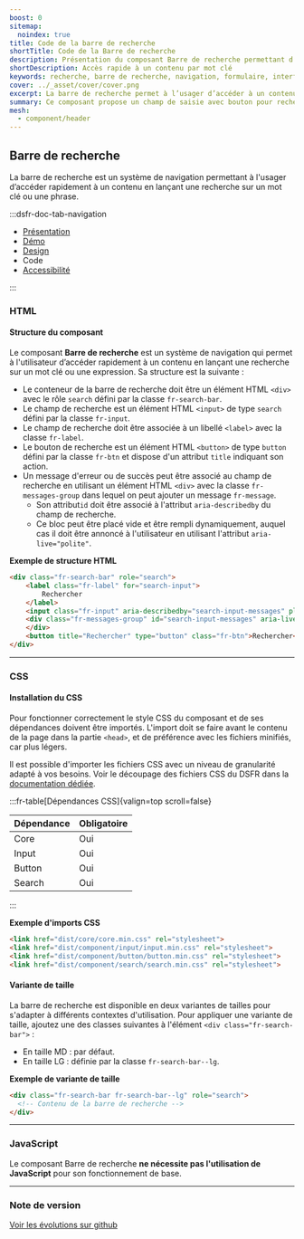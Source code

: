 ```yaml
---
boost: 0
sitemap:
  noindex: true
title: Code de la barre de recherche
shortTitle: Code de la Barre de recherche
description: Présentation du composant Barre de recherche permettant d’accéder rapidement à un contenu via un mot clé ou une phrase.
shortDescription: Accès rapide à un contenu par mot clé
keywords: recherche, barre de recherche, navigation, formulaire, interface, DSFR, accessibilité, moteur de recherche
cover: ../_asset/cover/cover.png
excerpt: La barre de recherche permet à l’usager d’accéder à un contenu ciblé en saisissant un mot clé ou une phrase. Elle peut être globale ou contextuelle selon l’usage.
summary: Ce composant propose un champ de saisie avec bouton pour rechercher un contenu spécifique au sein d’un site ou d’un bloc fonctionnel. Elle s’intègre idéalement à l’en-tête pour un usage global ou dans une section précise pour des recherches contextuelles. Le composant suit des recommandations strictes en matière d’accessibilité, de largeur minimale, de rédaction des libellés et ne permet pas de personnalisation graphique.
mesh:
  - component/header
---
```


## Barre de recherche

La barre de recherche est un système de navigation permettant à l'usager d’accéder rapidement à un contenu en lançant une recherche sur un mot clé ou une phrase.

:::dsfr-doc-tab-navigation

- [Présentation](../index.md)
- [Démo](../demo/index.md)
- [Design](../design/index.md)
- Code
- [Accessibilité](../accessibility/index.md)

:::

### HTML

#### Structure du composant

Le composant **Barre de recherche** est un système de navigation qui permet à l'utilisateur d’accéder rapidement à un contenu en lançant une recherche sur un mot clé ou une expression.
Sa structure est la suivante :

- Le conteneur de la barre de recherche doit être un élément HTML `<div>` avec le rôle `search` défini par la classe `fr-search-bar`.
- Le champ de recherche est un élément HTML `<input>` de type `search` défini par la classe `fr-input`.
- Le champ de recherche doit être associée à un libellé `<label>` avec la classe `fr-label`.
- Le bouton de recherche est un élément HTML `<button>` de type `button` défini par la classe `fr-btn` et dispose d'un attribut `title` indiquant son action.
- Un message d'erreur ou de succès peut être associé au champ de recherche en utilisant un élément HTML `<div>` avec la classe `fr-messages-group` dans lequel on peut ajouter un message `fr-message`.
  - Son attribut`id` doit être associé à l'attribut `aria-describedby` du champ de recherche.
  - Ce bloc peut être placé vide et être rempli dynamiquement, auquel cas il doit être annoncé à l'utilisateur en utilisant l'attribut `aria-live="polite"`.

**Exemple de structure HTML**

```HTML
<div class="fr-search-bar" role="search">
    <label class="fr-label" for="search-input">
        Rechercher
    </label>
    <input class="fr-input" aria-describedby="search-input-messages" placeholder="Rechercher" id="search-input" type="search">
    <div class="fr-messages-group" id="search-input-messages" aria-live="polite">
    </div>
    <button title="Rechercher" type="button" class="fr-btn">Rechercher</button>
</div>
```

---

### CSS

#### Installation du CSS

Pour fonctionner correctement le style CSS du composant et de ses dépendances doivent être importés. L'import doit se faire avant le contenu de la page dans la partie `<head>`, et de préférence avec les fichiers minifiés, car plus légers.

Il est possible d'importer les fichiers CSS avec un niveau de granularité adapté à vos besoins. Voir le découpage des fichiers CSS du DSFR dans la [documentation dédiée](path:/getting-started/developer/get-started#les-css).

:::fr-table[Dépendances CSS]{valign=top scroll=false}

| Dépendance | Obligatoire |
|------------|-------------|
| Core       | Oui         |
| Input      | Oui         |
| Button     | Oui         |
| Search     | Oui         |

:::

**Exemple d'imports CSS**

```HTML
<link href="dist/core/core.min.css" rel="stylesheet">
<link href="dist/component/input/input.min.css" rel="stylesheet">
<link href="dist/component/button/button.min.css" rel="stylesheet">
<link href="dist/component/search/search.min.css" rel="stylesheet">
```

#### Variante de taille

La barre de recherche est disponible en deux variantes de tailles pour s'adapter à différents contextes d'utilisation.
Pour appliquer une variante de taille, ajoutez une des classes suivantes à l'élément `<div class="fr-search-bar">` :

- En taille MD : par défaut.
- En taille LG : définie par la classe `fr-search-bar--lg`.

**Exemple de variante de taille**

```HTML
<div class="fr-search-bar fr-search-bar--lg" role="search">
  <!-- Contenu de la barre de recherche -->
</div>
```

---

### JavaScript

Le composant Barre de recherche **ne nécessite pas l'utilisation de JavaScript** pour son fonctionnement de base.

---

### Note de version

[Voir les évolutions sur github](https://github.com/GouvernementFR/dsfr/pulls?q=is%3Apr+is%3Aclosed+is%3Amerged+search+)
